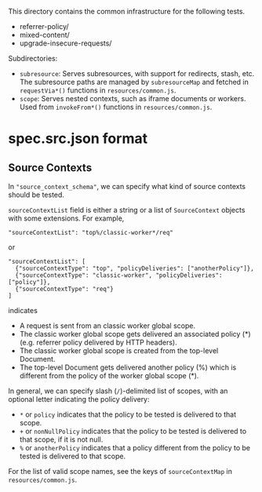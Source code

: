 This directory contains the common infrastructure for the following tests.
- referrer-policy/
- mixed-content/
- upgrade-insecure-requests/

Subdirectories:
- `subresource`:
    Serves subresources, with support for redirects, stash, etc.
    The subresource paths are managed by `subresourceMap` and
    fetched in `requestVia*()` functions in `resources/common.js`.
- `scope`:
    Serves nested contexts, such as iframe documents or workers.
    Used from `invokeFrom*()` functions in `resources/common.js`.

# spec.src.json format

## Source Contexts

In `"source_context_schema"`,
we can specify what kind of source contexts should be tested.

`sourceContextList` field is either a string or
a list of `SourceContext` objects with some extensions.
For example,

`"sourceContextList": "top%/classic-worker*/req"`

or

    "sourceContextList": [
      {"sourceContextType": "top", "policyDeliveries": ["anotherPolicy"]},
      {"sourceContextType": "classic-worker", "policyDeliveries": ["policy"]},
      {"sourceContextType": "req"}
    ]

indicates

- A request is sent from an classic worker global scope.
- The classic worker global scope gets delivered an associated policy (*)
  (e.g. referrer policy delivered by HTTP headers).
- The classic worker global scope is created from the top-level Document.
- The top-level Document gets delivered another policy (%) which is
  different from the policy of the worker global scope (*).

In general, we can specify slash (`/`)-delimited list of scopes, with
an optional letter indicating the policy delivery:

- `*` or `policy` indicates that
  the policy to be tested is delivered to that scope.
- `+` or `nonNullPolicy` indicates that
  the policy to be tested is delivered to that scope, if it is not null.
- `%` or `anotherPolicy` indicates that
  a policy different from the policy to be tested is delivered to that scope.

For the list of valid scope names, see the keys of
`sourceContextMap` in `resources/common.js`.
